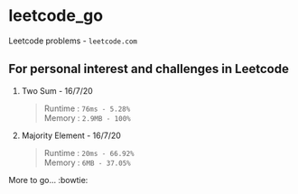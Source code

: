 # leetcode_go
Leetcode problems - `leetcode.com`

## For personal interest and challenges in Leetcode

1. Two Sum - 16/7/20
   > Runtime : `76ms - 5.28%`  
   > Memory  : `2.9MB - 100%`

2. Majority Element - 16/7/20
   > Runtime : `20ms - 66.92%`  
   > Memory  : `6MB - 37.05%`

More to go... :bowtie: